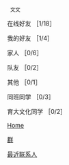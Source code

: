      文文
在线好友       ［1/18］

我的好友       ［1/4］

家人           ［0/6］

队友           ［0/2］

其他           ［0/1］

同班同学       ［0/3］

育大文化同学   ［0/2］







[Home](1020030101.md)

[群](1020030101群.md)

[最近联系人](1020030101最近联系人.md)
